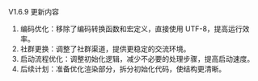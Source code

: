 V1.6.9 更新内容  

1. 编码优化：移除了编码转换函数和宏定义，直接使用 UTF-8，提高运行效率。  
2. 社群更换：调整了社群渠道，提供更稳定的交流环境。  
3. 启动流程优化：调整初始化逻辑，减少不必要的处理步骤，提高启动速度。  
4. 后续计划：准备优化渲染部分，拆分初始化代码，使结构更清晰。  
